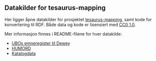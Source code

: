 ## Datakilder for tesaurus-mapping

Her ligger åpne datakilder for prosjektet
[tesaurus-mapping](http://www.ub.uio.no/om/prosjekter/tesaurus/),
samt kode for konvertering til RDF.
Både data og kode er lisensiert med
[CC0 1.0](//creativecommons.org/publicdomain/zero/1.0/deed.no).

Mer informasjon finnes i README-filene for hver datakilde:

 - [UBOs emneregister til Dewey](dewey-emneregister/README.md)
 - [HUMORD](humord/README.md)
 - [Katalogdata](katalog/README.md)
